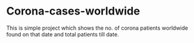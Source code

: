 # Corona-cases-worldwide
This is simple project which shows the no. of corona patients worldwide found on that date and total patients till date.
